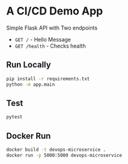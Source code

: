 # A CI/CD Demo App

Simple Flask API with Two endpoints

- `GET /` - Hello Message
- `GET /health` - Checks health

## Run Locally

```bash
pip install -r requirements.txt
python -m app.main
```

## Test
```bash
pytest
```

## Docker Run
```bash
docker build -t devops-microservice .
docker run -p 5000:5000 devops-microservice
```
